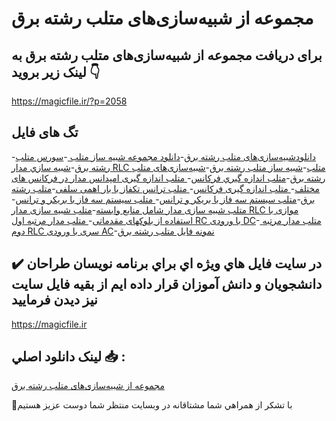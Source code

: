 # مجموعه از شبیه‌سازی‌های متلب رشته برق

## برای دریافت مجموعه از شبیه‌سازی‌های متلب رشته برق به لینک زیر بروید 👇

https://magicfile.ir/?p=2058

## تگ های فایل

-[دانلودشبیه‌سازی‌های متلب رشته برق](https://magicfile.ir/product/%d8%b4%d8%a8%d9%8a%d9%87-%d8%b3%d8%a7%d8%b2%d9%8a-%d9%87%d8%a7%d9%8a-%d9%85%d8%aa%d9%84%d8%a8-%d8%b1%d8%b4%d8%aa%d9%87-%d8%a8%d8%b1%d9%82/)-[دانلود مجموعه شبیه ساز متلب ](https://magicfile.ir/product/%d8%b4%d8%a8%d9%8a%d9%87-%d8%b3%d8%a7%d8%b2%d9%8a-%d9%87%d8%a7%d9%8a-%d9%85%d8%aa%d9%84%d8%a8-%d8%b1%d8%b4%d8%aa%d9%87-%d8%a8%d8%b1%d9%82/)-[سورس متلب رشته برق](https://magicfile.ir/product/%d8%b4%d8%a8%d9%8a%d9%87-%d8%b3%d8%a7%d8%b2%d9%8a-%d9%87%d8%a7%d9%8a-%d9%85%d8%aa%d9%84%d8%a8-%d8%b1%d8%b4%d8%aa%d9%87-%d8%a8%d8%b1%d9%82/)-[شبيه سازي مدار RLC متلب](https://magicfile.ir/product/%d8%b4%d8%a8%d9%8a%d9%87-%d8%b3%d8%a7%d8%b2%d9%8a-%d9%87%d8%a7%d9%8a-%d9%85%d8%aa%d9%84%d8%a8-%d8%b1%d8%b4%d8%aa%d9%87-%d8%a8%d8%b1%d9%82/)-[شبيه ساز متلب رشته برق](https://magicfile.ir/product/%d8%b4%d8%a8%d9%8a%d9%87-%d8%b3%d8%a7%d8%b2%d9%8a-%d9%87%d8%a7%d9%8a-%d9%85%d8%aa%d9%84%d8%a8-%d8%b1%d8%b4%d8%aa%d9%87-%d8%a8%d8%b1%d9%82/)-[شبیه‌سازی‌های متلب رشته برق](https://magicfile.ir/product/%d8%b4%d8%a8%d9%8a%d9%87-%d8%b3%d8%a7%d8%b2%d9%8a-%d9%87%d8%a7%d9%8a-%d9%85%d8%aa%d9%84%d8%a8-%d8%b1%d8%b4%d8%aa%d9%87-%d8%a8%d8%b1%d9%82/)-[متلب اندازه گيري فرکانس](https://magicfile.ir/product/%d8%b4%d8%a8%d9%8a%d9%87-%d8%b3%d8%a7%d8%b2%d9%8a-%d9%87%d8%a7%d9%8a-%d9%85%d8%aa%d9%84%d8%a8-%d8%b1%d8%b4%d8%aa%d9%87-%d8%a8%d8%b1%d9%82/)-[ متلب اندازه گیری امپدانس مدار در فرکانس های مختلف](https://magicfile.ir/product/%d8%b4%d8%a8%d9%8a%d9%87-%d8%b3%d8%a7%d8%b2%d9%8a-%d9%87%d8%a7%d9%8a-%d9%85%d8%aa%d9%84%d8%a8-%d8%b1%d8%b4%d8%aa%d9%87-%d8%a8%d8%b1%d9%82/)-[ متلب اندازه گیری فرکانس](https://magicfile.ir/product/%d8%b4%d8%a8%d9%8a%d9%87-%d8%b3%d8%a7%d8%b2%d9%8a-%d9%87%d8%a7%d9%8a-%d9%85%d8%aa%d9%84%d8%a8-%d8%b1%d8%b4%d8%aa%d9%87-%d8%a8%d8%b1%d9%82/)-[ متلب ترانس تکفاز با بار اهمی سلفی](https://magicfile.ir/product/%d8%b4%d8%a8%d9%8a%d9%87-%d8%b3%d8%a7%d8%b2%d9%8a-%d9%87%d8%a7%d9%8a-%d9%85%d8%aa%d9%84%d8%a8-%d8%b1%d8%b4%d8%aa%d9%87-%d8%a8%d8%b1%d9%82/)-[متلب رشته برق](https://magicfile.ir/product/%d8%b4%d8%a8%d9%8a%d9%87-%d8%b3%d8%a7%d8%b2%d9%8a-%d9%87%d8%a7%d9%8a-%d9%85%d8%aa%d9%84%d8%a8-%d8%b1%d8%b4%d8%aa%d9%87-%d8%a8%d8%b1%d9%82/)-[متلب سيستم سه فاز با بريکر و ترانس](https://magicfile.ir/product/%d8%b4%d8%a8%d9%8a%d9%87-%d8%b3%d8%a7%d8%b2%d9%8a-%d9%87%d8%a7%d9%8a-%d9%85%d8%aa%d9%84%d8%a8-%d8%b1%d8%b4%d8%aa%d9%87-%d8%a8%d8%b1%d9%82/)-[ متلب سیستم سه فاز با بریکر و ترانس](https://magicfile.ir/product/%d8%b4%d8%a8%d9%8a%d9%87-%d8%b3%d8%a7%d8%b2%d9%8a-%d9%87%d8%a7%d9%8a-%d9%85%d8%aa%d9%84%d8%a8-%d8%b1%d8%b4%d8%aa%d9%87-%d8%a8%d8%b1%d9%82/)-[ متلب شبیه سازی مدار شامل منابع وابسته](https://magicfile.ir/product/%d8%b4%d8%a8%d9%8a%d9%87-%d8%b3%d8%a7%d8%b2%d9%8a-%d9%87%d8%a7%d9%8a-%d9%85%d8%aa%d9%84%d8%a8-%d8%b1%d8%b4%d8%aa%d9%87-%d8%a8%d8%b1%d9%82/)-[متلب شبیه سازی مدار RLC موازی با استفاده از بلوکهای مقدماتی](https://magicfile.ir/product/%d8%b4%d8%a8%d9%8a%d9%87-%d8%b3%d8%a7%d8%b2%d9%8a-%d9%87%d8%a7%d9%8a-%d9%85%d8%aa%d9%84%d8%a8-%d8%b1%d8%b4%d8%aa%d9%87-%d8%a8%d8%b1%d9%82/)-[ متلب مدار مرتبه اول RC با ورودی DC](https://magicfile.ir/product/%d8%b4%d8%a8%d9%8a%d9%87-%d8%b3%d8%a7%d8%b2%d9%8a-%d9%87%d8%a7%d9%8a-%d9%85%d8%aa%d9%84%d8%a8-%d8%b1%d8%b4%d8%aa%d9%87-%d8%a8%d8%b1%d9%82/)-[ متلب مدار مرتبه دوم RLC سری با ورودی AC](https://magicfile.ir/product/%d8%b4%d8%a8%d9%8a%d9%87-%d8%b3%d8%a7%d8%b2%d9%8a-%d9%87%d8%a7%d9%8a-%d9%85%d8%aa%d9%84%d8%a8-%d8%b1%d8%b4%d8%aa%d9%87-%d8%a8%d8%b1%d9%82/)-[نمونه فایل متلب رشته برق](https://magicfile.ir/product/%d8%b4%d8%a8%d9%8a%d9%87-%d8%b3%d8%a7%d8%b2%d9%8a-%d9%87%d8%a7%d9%8a-%d9%85%d8%aa%d9%84%d8%a8-%d8%b1%d8%b4%d8%aa%d9%87-%d8%a8%d8%b1%d9%82/)

## ✔️ در سايت فايل هاي ويژه اي براي برنامه نويسان طراحان دانشجويان و دانش آموزان قرار داده ايم از بقيه فايل سايت نيز ديدن فرماييد

https://magicfile.ir


## لينک دانلود اصلي 📥 :

[مجموعه از شبیه‌سازی‌های متلب رشته برق](https://magicfile.ir/product/%d8%b4%d8%a8%d9%8a%d9%87-%d8%b3%d8%a7%d8%b2%d9%8a-%d9%87%d8%a7%d9%8a-%d9%85%d8%aa%d9%84%d8%a8-%d8%b1%d8%b4%d8%aa%d9%87-%d8%a8%d8%b1%d9%82/) 


🙏با تشکر از همراهي شما مشتاقانه در وبسایت منتظر شما دوست عزیز هستیم

